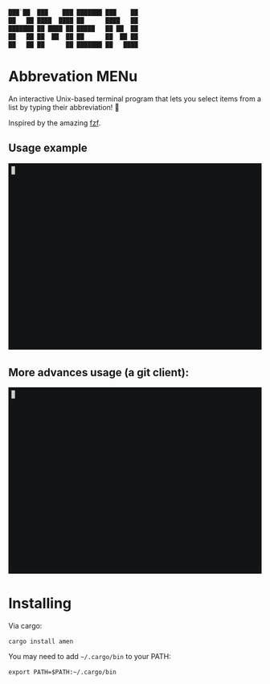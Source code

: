 ```
███`██  ███    ███ ███████ ███    ██ 
██   ██ ████  ████ ██      ████   ██ 
███████ ██ ████ ██ █████   ██ ██  ██ 
██   ██ ██  ██  ██ ██      ██  ██ ██ 
██   ██ ██      ██ ███████ ██   ████ 
```
# Abbrevation MENu

An interactive Unix-based terminal program that lets you select items from a list by typing their abbreviation! 🙏

Inspired by the amazing [fzf](https://github.com/junegunn/fzf).

## Usage example
 <img src="doc/amen.gif" width="600" />
 
## More advances usage (a git client):
 <img src="doc/gitler.gif" width="600" />

# Installing

Via cargo:
```
cargo install amen
```

You may need to add `~/.cargo/bin` to your PATH:
```
export PATH=$PATH:~/.cargo/bin
```
